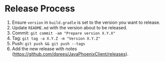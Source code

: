 Release Process
===============

 1.  Ensure `version` in `build.gradle` is set to the version you want to release.
 2.  Update `README.md` with the version about to be released.
 3.  Commit: `git commit -am "Prepare version X.Y.X"`
 4.  Tag: `git tag -a X.Y.Z -m "Version X.Y.Z"`
 5.  Push: `git push && git push --tags`
 6.  Add the new release with notes (https://github.com/dsrees/JavaPhoenixClient/releases).
